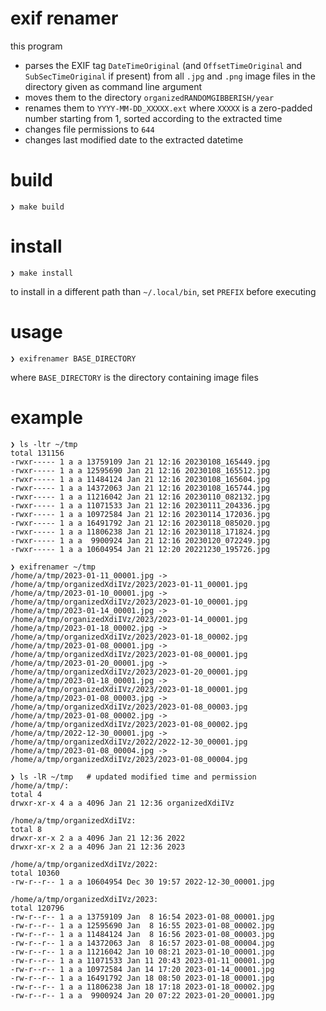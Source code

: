 # exif renamer

this program
- parses the EXIF tag `DateTimeOriginal` (and `OffsetTimeOriginal` and `SubSecTimeOriginal` if present) from all `.jpg` and `.png` image files
  in the directory given as command line argument
- moves them to the directory `organizedRANDOMGIBBERISH/year`
- renames them to `YYYY-MM-DD_XXXXX.ext` where `XXXXX` is a zero-padded number starting from 1, sorted according to the extracted time
- changes file permissions to `644`
- changes last modified date to the extracted datetime

# build

```console
❯ make build
```

# install

```console
❯ make install
```

to install in a different path than `~/.local/bin`, set `PREFIX` before executing

# usage

```console
❯ exifrenamer BASE_DIRECTORY
```

where `BASE_DIRECTORY` is the directory containing image files

# example

```console
❯ ls -ltr ~/tmp
total 131156
-rwxr----- 1 a a 13759109 Jan 21 12:16 20230108_165449.jpg
-rwxr----- 1 a a 12595690 Jan 21 12:16 20230108_165512.jpg
-rwxr----- 1 a a 11484124 Jan 21 12:16 20230108_165604.jpg
-rwxr----- 1 a a 14372063 Jan 21 12:16 20230108_165744.jpg
-rwxr----- 1 a a 11216042 Jan 21 12:16 20230110_082132.jpg
-rwxr----- 1 a a 11071533 Jan 21 12:16 20230111_204336.jpg
-rwxr----- 1 a a 10972584 Jan 21 12:16 20230114_172036.jpg
-rwxr----- 1 a a 16491792 Jan 21 12:16 20230118_085020.jpg
-rwxr----- 1 a a 11806238 Jan 21 12:16 20230118_171824.jpg
-rwxr----- 1 a a  9900924 Jan 21 12:16 20230120_072249.jpg
-rwxr----- 1 a a 10604954 Jan 21 12:20 20221230_195726.jpg

❯ exifrenamer ~/tmp
/home/a/tmp/2023-01-11_00001.jpg -> /home/a/tmp/organizedXdiIVz/2023/2023-01-11_00001.jpg
/home/a/tmp/2023-01-10_00001.jpg -> /home/a/tmp/organizedXdiIVz/2023/2023-01-10_00001.jpg
/home/a/tmp/2023-01-14_00001.jpg -> /home/a/tmp/organizedXdiIVz/2023/2023-01-14_00001.jpg
/home/a/tmp/2023-01-18_00002.jpg -> /home/a/tmp/organizedXdiIVz/2023/2023-01-18_00002.jpg
/home/a/tmp/2023-01-08_00001.jpg -> /home/a/tmp/organizedXdiIVz/2023/2023-01-08_00001.jpg
/home/a/tmp/2023-01-20_00001.jpg -> /home/a/tmp/organizedXdiIVz/2023/2023-01-20_00001.jpg
/home/a/tmp/2023-01-18_00001.jpg -> /home/a/tmp/organizedXdiIVz/2023/2023-01-18_00001.jpg
/home/a/tmp/2023-01-08_00003.jpg -> /home/a/tmp/organizedXdiIVz/2023/2023-01-08_00003.jpg
/home/a/tmp/2023-01-08_00002.jpg -> /home/a/tmp/organizedXdiIVz/2023/2023-01-08_00002.jpg
/home/a/tmp/2022-12-30_00001.jpg -> /home/a/tmp/organizedXdiIVz/2022/2022-12-30_00001.jpg
/home/a/tmp/2023-01-08_00004.jpg -> /home/a/tmp/organizedXdiIVz/2023/2023-01-08_00004.jpg

❯ ls -lR ~/tmp   # updated modified time and permission
/home/a/tmp/:
total 4
drwxr-xr-x 4 a a 4096 Jan 21 12:36 organizedXdiIVz

/home/a/tmp/organizedXdiIVz:
total 8
drwxr-xr-x 2 a a 4096 Jan 21 12:36 2022
drwxr-xr-x 2 a a 4096 Jan 21 12:36 2023

/home/a/tmp/organizedXdiIVz/2022:
total 10360
-rw-r--r-- 1 a a 10604954 Dec 30 19:57 2022-12-30_00001.jpg

/home/a/tmp/organizedXdiIVz/2023:
total 120796
-rw-r--r-- 1 a a 13759109 Jan  8 16:54 2023-01-08_00001.jpg
-rw-r--r-- 1 a a 12595690 Jan  8 16:55 2023-01-08_00002.jpg
-rw-r--r-- 1 a a 11484124 Jan  8 16:56 2023-01-08_00003.jpg
-rw-r--r-- 1 a a 14372063 Jan  8 16:57 2023-01-08_00004.jpg
-rw-r--r-- 1 a a 11216042 Jan 10 08:21 2023-01-10_00001.jpg
-rw-r--r-- 1 a a 11071533 Jan 11 20:43 2023-01-11_00001.jpg
-rw-r--r-- 1 a a 10972584 Jan 14 17:20 2023-01-14_00001.jpg
-rw-r--r-- 1 a a 16491792 Jan 18 08:50 2023-01-18_00001.jpg
-rw-r--r-- 1 a a 11806238 Jan 18 17:18 2023-01-18_00002.jpg
-rw-r--r-- 1 a a  9900924 Jan 20 07:22 2023-01-20_00001.jpg
```
